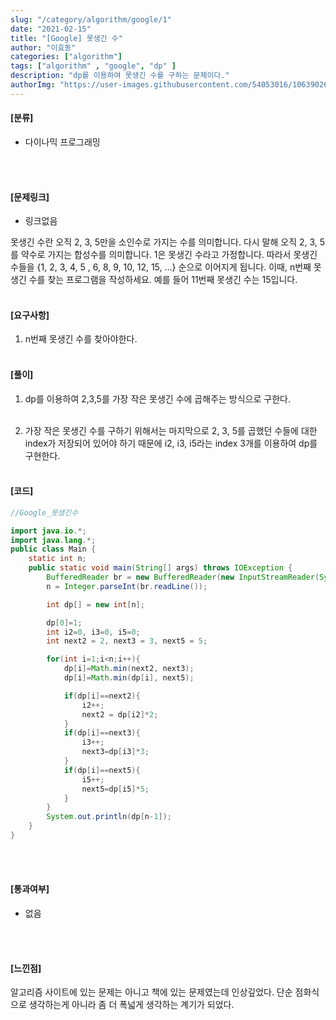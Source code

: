 ```yaml
---
slug: "/category/algorithm/google/1"
date: "2021-02-15"
title: "[Google] 못생긴 수"
author: "이효동"
categories: ["algorithm"]
tags: ["algorithm" , "google", "dp" ]
description: "dp를 이용하여 못생긴 수를 구하는 문제이다."
authorImg: "https://user-images.githubusercontent.com/54053016/106390261-d4693200-642a-11eb-8ac8-eb8203cf74b9.png"
---
```



#### [분류]
- 다이나믹 프로그래밍


<br><br>

#### [문제링크]
- 링크없음

못생긴 수란 오직 2, 3, 5만을 소인수로 가지는 수를 의미합니다. 다시 말해 오직 2, 3, 5를 약수로 가지는 합성수를 의미합니다. 1은 못생긴 수라고 가정합니다. 따라서 못생긴 수들을 {1, 2, 3, 4, 5 , 6, 8, 9, 10, 12, 15, ...} 순으로 이어지게 됩니다. 이때, n번째 못생긴 수를 찾는 프로그램을 작성하세요. 예를 들어 11번째 못생긴 수는 15입니다.
<br><br>


#### [요구사항]

1. n번째 못생긴 수를 찾아야한다.<br><br> 


#### [풀이]

1. dp를 이용하여 2,3,5를 가장 작은 못생긴 수에 곱해주는 방식으로 구한다.<br><br>

2. 가장 작은 못생긴 수를 구하기 위해서는 마지막으로 2, 3, 5를 곱했던 수들에 대한 index가 저장되어 있어야 하기 때문에 i2, i3, i5라는 index 3개를 이용하여 dp를 구현한다.
<br><br>

#### [코드]
```java
//Google_못생긴수

import java.io.*;
import java.lang.*;
public class Main {
    static int n;
    public static void main(String[] args) throws IOException {
        BufferedReader br = new BufferedReader(new InputStreamReader(System.in));
        n = Integer.parseInt(br.readLine());

        int dp[] = new int[n];

        dp[0]=1;
        int i2=0, i3=0, i5=0;
        int next2 = 2, next3 = 3, next5 = 5;

        for(int i=1;i<n;i++){
            dp[i]=Math.min(next2, next3);
            dp[i]=Math.min(dp[i], next5);

            if(dp[i]==next2){
                i2++;
                next2 = dp[i2]*2;
            }
            if(dp[i]==next3){
                i3++;
                next3=dp[i3]*3;
            }
            if(dp[i]==next5){
                i5++;
                next5=dp[i5]*5;
            }
        }
        System.out.println(dp[n-1]);
    }
}

```
<br><br>

#### [통과여부]
- 없음


<br><br>

#### [느낀점]
알고리즘 사이트에 있는 문제는 아니고 책에 있는 문제였는데 인상깊었다. 단순 점화식으로 생각하는게 아니라 좀 더 폭넓게 생각하는 계기가 되었다.